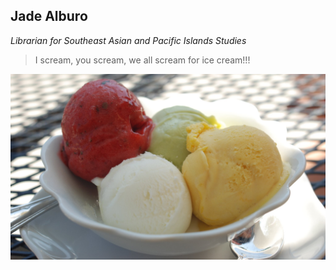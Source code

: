 ## Jade Alburo ##
*Librarian for Southeast Asian and Pacific Islands Studies*

> I scream, you scream, we all scream for ice cream!!! 

![](./docs/icecream.jpg)
